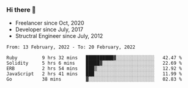 ### Hi there 👋

- Freelancer since Oct, 2020
- Developer since July, 2017
- Structral Engineer since July, 2012

<!--START_SECTION:waka-->
```text
From: 13 February, 2022 - To: 20 February, 2022

Ruby         9 hrs 32 mins   ██████████▓░░░░░░░░░░░░░░   42.47 % 
Solidity     5 hrs 6 mins    █████▓░░░░░░░░░░░░░░░░░░░   22.69 % 
ERB          2 hrs 54 mins   ███▒░░░░░░░░░░░░░░░░░░░░░   12.92 % 
JavaScript   2 hrs 41 mins   ███░░░░░░░░░░░░░░░░░░░░░░   11.99 % 
Go           38 mins         ▓░░░░░░░░░░░░░░░░░░░░░░░░   02.83 % 
```
<!--END_SECTION:waka-->
